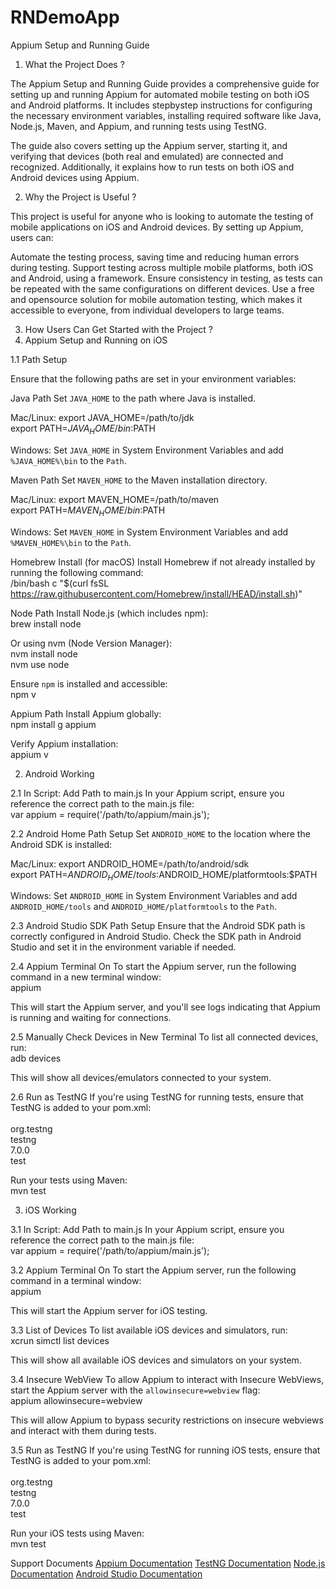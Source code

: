 # RNDemoApp
 Appium Setup and Running Guide

1. What the Project Does ?

The Appium Setup and Running Guide provides a comprehensive guide for setting up and running Appium for automated mobile testing on both iOS and Android platforms. It includes stepbystep instructions for configuring the necessary environment variables, installing required software like Java, Node.js, Maven, and Appium, and running tests using TestNG.

The guide also covers setting up the Appium server, starting it, and verifying that devices (both real and emulated) are connected and recognized. Additionally, it explains how to run tests on both iOS and Android devices using Appium.

2. Why the Project is Useful ?

This project is useful for anyone who is looking to automate the testing of mobile applications on iOS and Android devices. By setting up Appium, users can:

 Automate the testing process, saving time and reducing human errors during testing.
 Support testing across multiple mobile platforms, both iOS and Android, using a  framework.
 Ensure consistency in testing, as tests can be repeated with the same configurations on different devices.
 Use a free and opensource solution for mobile automation testing, which makes it accessible to everyone, from individual developers to large teams.

3. How Users Can Get Started with the Project ?
  1. Appium Setup and Running on iOS

  1.1 Path Setup

  Ensure that the following paths are set in your environment variables:

  Java Path
   Set `JAVA_HOME` to the path where Java is installed.

 Mac/Linux:
  export JAVA_HOME=/path/to/jdk  
  export PATH=$JAVA_HOME/bin:$PATH  

 Windows:
   Set `JAVA_HOME` in System Environment Variables and add `%JAVA_HOME%\bin` to the      `Path`.

 Maven Path
Set `MAVEN_HOME` to the Maven installation directory.

 Mac/Linux:
  export MAVEN_HOME=/path/to/maven  
  export PATH=$MAVEN_HOME/bin:$PATH  

 Windows:
   Set `MAVEN_HOME` in System Environment Variables and add `%MAVEN_HOME%\bin` to the `Path`.

 Homebrew Install (for macOS)
Install Homebrew if not already installed by running the following command:  
/bin/bash c "$(curl fsSL https://raw.githubusercontent.com/Homebrew/install/HEAD/install.sh)"

 Node Path
Install Node.js (which includes npm):  
brew install node  


Or using nvm (Node Version Manager):  
nvm install node  
nvm use node  

Ensure `npm` is installed and accessible:  
npm v

 Appium Path
Install Appium globally:  
npm install g appium  

Verify Appium installation:  
appium v

2. Android Working

 2.1 In Script: Add Path to main.js
In your Appium script, ensure you reference the correct path to the main.js file:  
var appium = require('/path/to/appium/main.js');

 2.2 Android Home Path Setup
Set `ANDROID_HOME` to the location where the Android SDK is installed:

 Mac/Linux:
  export ANDROID_HOME=/path/to/android/sdk  
  export PATH=$ANDROID_HOME/tools:$ANDROID_HOME/platformtools:$PATH  

 Windows:
   Set `ANDROID_HOME` in System Environment Variables and add `ANDROID_HOME/tools` and `ANDROID_HOME/platformtools` to the `Path`.

 2.3 Android Studio SDK Path Setup
Ensure that the Android SDK path is correctly configured in Android Studio. Check the SDK path in Android Studio and set it in the environment variable if needed.

 2.4 Appium Terminal On
To start the Appium server, run the following command in a new terminal window:  
appium  

This will start the Appium server, and you'll see logs indicating that Appium is running and waiting for connections.

 2.5 Manually Check Devices in New Terminal
To list all connected devices, run:  
adb devices  

This will show all devices/emulators connected to your system.

 2.6 Run as TestNG
If you're using TestNG for running tests, ensure that TestNG is added to your pom.xml:  
<dependency>  
    <groupId>org.testng</groupId>  
    <artifactId>testng</artifactId>  
    <version>7.0.0</version>  
    <scope>test</scope>  
</dependency>  

Run your tests using Maven:  
mvn test

3. iOS Working

 3.1 In Script: Add Path to main.js
In your Appium script, ensure you reference the correct path to the main.js file:  
var appium = require('/path/to/appium/main.js');

 3.2 Appium Terminal On
To start the Appium server, run the following command in a terminal window:  
appium  

This will start the Appium server for iOS testing.

 3.3 List of Devices
To list available iOS devices and simulators, run:  
xcrun simctl list devices  

This will show all available iOS devices and simulators on your system.

 3.4 Insecure WebView
To allow Appium to interact with Insecure WebViews, start the Appium server with the `allowinsecure=webview` flag:  
appium allowinsecure=webview  

This will allow Appium to bypass security restrictions on insecure webviews and interact with them during tests.

 3.5 Run as TestNG
If you're using TestNG for running iOS tests, ensure that TestNG is added to your pom.xml:  
<dependency>  
    <groupId>org.testng</groupId>  
    <artifactId>testng</artifactId>  
    <version>7.0.0</version>  
    <scope>test</scope>  
</dependency>  

Run your iOS tests using Maven:  
mvn test

Support Documents
 [Appium Documentation](https://appium.io/docs/)
 [TestNG Documentation](https://testng.org/doc/)
 [Node.js Documentation](https://nodejs.org/en/docs/)
 [Android Studio Documentation](https://developer.android.com/studio)





